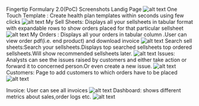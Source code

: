 
Fingertip Formulary 2.0(PoC)
Screenshots
Landig Page
![alt text](https://github.com/sunapusiddharth/Portfolio-Project-screenshots/blob/master/screencapture-localhost-3000-2020-06-20-10_44_22.png?raw=true)
One Touch Template : Create health plan templates within seconds using few clicks
![alt text](https://github.com/sunapusiddharth/Portfolio-Project-screenshots/blob/master/screencapture-localhost-3000-one-touch-template-2020-06-20-10_45_12.png?raw=true)
My Sell Sheets: Displays all your sellsheets in tabular format with expandable rows to show orders placed for that particular sellsheet 
![alt text](https://github.com/sunapusiddharth/Portfolio-Project-screenshots/blob/master/screencapture-localhost-3000-my-sell-sheets-2020-06-20-10_45_39.png?raw=true)
My Orders : Displays all your orders in tabular column .User can view order pdf(i.e. end product) and download invoice
![alt text](https://github.com/sunapusiddharth/Portfolio-Project-screenshots/blob/master/screencapture-localhost-3000-my-orders-2020-06-20-10_46_01.png?raw=true)
Search sell sheets:Search your sellsheets.Displays top searched sellsheets top ordered sellsheets.Will show recommended sellsheets later.
![alt text](https://github.com/sunapusiddharth/Portfolio-Project-screenshots/blob/master/screencapture-localhost-3000-search-sell-sheets-2020-06-20-10_46_37.png?raw=true)
Issues: Analysts can see the issues raised by customers and either take action or forward it to concerned person.Or even create a new issue.
![alt text](https://github.com/sunapusiddharth/Portfolio-Project-screenshots/blob/master/screencapture-localhost-3000-support-issues-2020-06-20-10_47_12.png?raw=true)
Customers: Page to add customers to which orders have to be placed
![alt text](https://github.com/sunapusiddharth/Portfolio-Project-screenshots/blob/master/screencapture-localhost-3000-customers-2020-06-20-10_48_35.png?raw=true)

Invoice: User can see all invoices
![alt text](https://github.com/sunapusiddharth/Portfolio-Project-screenshots/blob/master/screencapture-localhost-3000-invoice-2020-06-20-10_49_26.png?raw=true)
Dashboard: shows different metrics about sales,order logs etc.
![alt text](https://github.com/sunapusiddharth/Portfolio-Project-screenshots/blob/master/screencapture-localhost-3000-sales-dashboard-2020-06-20-10_49_47.png?raw=true)

